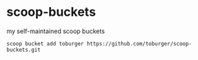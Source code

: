 # scoop-buckets

my self-maintained scoop buckets

```shell
scoop bucket add toburger https://github.com/toburger/scoop-buckets.git
```
